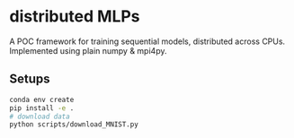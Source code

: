 # distributed MLPs

A POC framework for training sequential models, distributed across CPUs.
Implemented using plain numpy & mpi4py.


## Setups
```bash
conda env create
pip install -e .
# download data
python scripts/download_MNIST.py
```